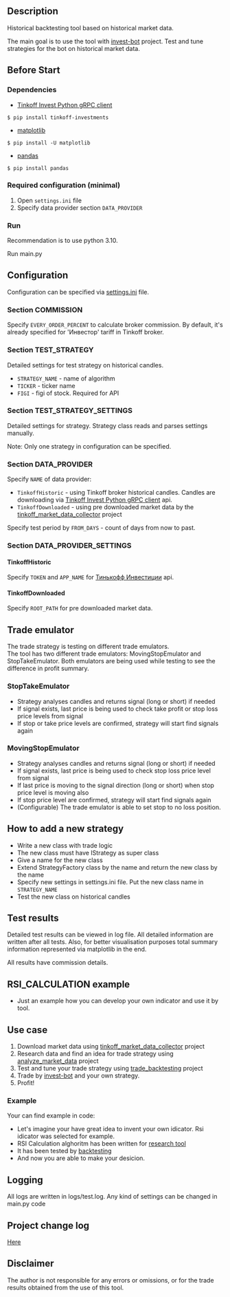 ## Description
Historical backtesting tool based on historical market data.

The main goal is to use the tool with [invest-bot](https://github.com/EIDiamond/invest-bot) project.
Test and tune strategies for the bot on historical market data. 

## Before Start
### Dependencies

- [Tinkoff Invest Python gRPC client](https://github.com/Tinkoff/invest-python)
<!-- termynal -->
```
$ pip install tinkoff-investments
```

- [matplotlib](https://matplotlib.org)
<!-- termynal -->
```
$ pip install -U matplotlib
```

- [pandas](https://pandas.pydata.org)
<!-- termynal -->
```
$ pip install pandas
```

### Required configuration (minimal)
1. Open `settings.ini` file
2. Specify data provider section `DATA_PROVIDER`

### Run
Recommendation is to use python 3.10. 

Run main.py

## Configuration
Configuration can be specified via [settings.ini](settings.ini) file.

### Section COMMISSION
Specify `EVERY_ORDER_PERCENT` to calculate broker commission. 
By default, it's already specified for 'Инвестор' tariff in Tinkoff broker. 

### Section TEST_STRATEGY
Detailed settings for test strategy on historical candles.    

- `STRATEGY_NAME` - name of algorithm
- `TICKER` - ticker name 
- `FIGI` - figi of stock. Required for API

### Section TEST_STRATEGY_SETTINGS
Detailed settings for strategy. Strategy class reads and parses settings manually.  

Note: Only one strategy in configuration can be specified.

### Section DATA_PROVIDER
Specify `NAME` of data provider:
- `TinkoffHistoric` -  using Tinkoff broker historical candles.
Candles are downloading via [Tinkoff Invest Python gRPC client](https://github.com/Tinkoff/invest-python) api.
- `TinkoffDownloaded` - using pre downloaded market data by 
the [tinkoff_market_data_collector](https://github.com/EIDiamond/tinkoff_market_data_collector) project

Specify test period by `FROM_DAYS` - count of days from now to past.

### Section DATA_PROVIDER_SETTINGS
#### TinkoffHistoric
Specify `TOKEN` and `APP_NAME` for [Тинькофф Инвестиции](https://www.tinkoff.ru/invest/) api.
#### TinkoffDownloaded
Specify `ROOT_PATH` for pre downloaded market data. 

## Trade emulator
The trade strategy is testing on different trade emulators.  
The tool has two different trade emulators: MovingStopEmulator and StopTakeEmulator.
Both emulators are being used while testing to see the difference in profit summary. 

### StopTakeEmulator
- Strategy analyses candles and returns signal (long or short) if needed  
- If signal exists, last price is being used to check take profit or stop loss price levels from signal
- If stop or take price levels are confirmed, strategy will start find signals again

### MovingStopEmulator
- Strategy analyses candles and returns signal (long or short) if needed  
- If signal exists, last price is being used to check stop loss price level from signal
- If last price is moving to the signal direction (long or short) when stop price level is moving also
- If stop price level are confirmed, strategy will start find signals again
- (Configurable) The trade emulator is able to set stop to no loss position. 

## How to add a new strategy
- Write a new class with trade logic
- The new class must have IStrategy as super class 
- Give a name for the new class
- Extend StrategyFactory class by the name and return the new class by the name
- Specify new settings in settings.ini file. Put the new class name in `STRATEGY_NAME`
- Test the new class on historical candles

## Test results
Detailed test results can be viewed in log file. All detailed information are written after all tests. 
Also, for better visualisation purposes total summary information represented via matplotlib in the end. 

All results have commission details. 

## RSI_CALCULATION example
- Just an example how you can develop your own indicator and use it by tool. 

## Use case
1. Download market data using [tinkoff_market_data_collector](https://github.com/EIDiamond/tinkoff_market_data_collector) project
2. Research data and find an idea for trade strategy using [analyze_market_data](https://github.com/EIDiamond/analyze_market_data) project
3. Test and tune your trade strategy using [trade_backtesting](https://github.com/EIDiamond/trade_backtesting) project
4. Trade by [invest-bot](https://github.com/EIDiamond/invest-bot) and your own strategy.
5. Profit!

### Example
Your can find example in code:
- Let's imagine your have great idea to invent your own idicator. Rsi idicator was selected for example.
- RSI Calculation alghoritm has been written for [research tool](https://github.com/EIDiamond/analyze_market_data/blob/main/analyze/rsi_calculation/rsi_calculation_analyze.py)
- It has been tested by [backtesting](https://github.com/EIDiamond/trade_backtesting/blob/main/trade_system/strategies/rsi_example/rsi_strategy.py)
- And now you are able to make your desicion.


## Logging
All logs are written in logs/test.log.
Any kind of settings can be changed in main.py code

## Project change log
[Here](CHANGELOG.md)

## Disclaimer
The author is not responsible for any errors or omissions, or for the trade results obtained from the use of this tool. 
